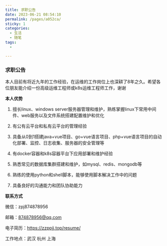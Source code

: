 ```yaml
---
title: 求职公告
date: 2023-06-21 08:54:10
permalink: /pages/a052ca/
sticky: 1
categories:
  - 生活
  - 随笔
tags:
  - 

---
```


### 求职公告

本人目前有将近九年的工作经验，在运维的工作岗位上也深耕了8年之久。希望各位朋友能介绍一份高级运维工程师或k8s运维工程师工作，谢谢

**本人优势**

1. 擅长linux、windows server服务器管理和维护，熟练掌握linux下常用中间件、web服务以及文件系统搭建配置维护和优化

2. 有公有云平台和私有云平台的管理经验

3. 具备从0到1搭建java+vue项目、go+vue语言项目、php+vue语言项目的自动化部署、监控、日志收集、服务器的安全管理等

4. 有docker容器和k8s容器平台下应用部署和维护经验

5. 熟悉常见的数据库集群搭建和维护，如mysql、redis、mongodb等

6. 熟练的使用python和shell脚本，能够使用脚本解决工作中的问题

7. 具备良好的沟通能力和团队协助能力

**联系方式**

微信：zpj874878956

邮箱：874878956@qq.com

电子简历：https://zzppjj.top/resume/

工作地点：武汉 杭州 上海
